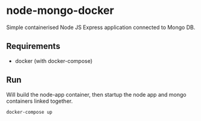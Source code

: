 # node-mongo-docker

Simple containerised Node JS Express application connected to Mongo DB.

## Requirements

* docker (with docker-compose)

## Run

Will build the node-app container, then startup the node app and mongo containers linked together.

```
docker-compose up
```

